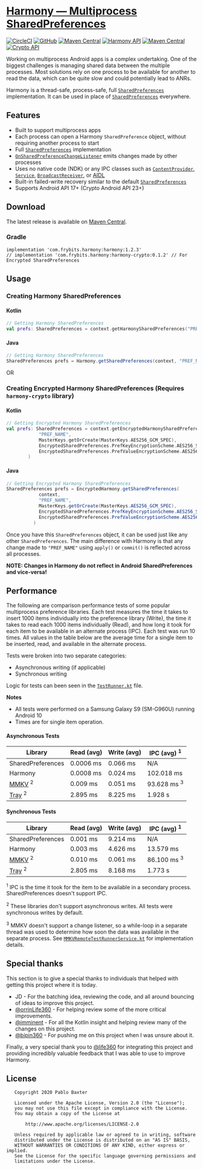 # [Harmony — Multiprocess SharedPreferences](https://medium.com/@pablobaxter/harmony-sharedpreferences-4d0fb500907e?source=friends_link&sk=22b45fe99fe66a085dc8d455d0d90178)

[![CircleCI](https://circleci.com/gh/pablobaxter/Harmony/tree/main.svg?style=shield)](https://circleci.com/gh/pablobaxter/Harmony/tree/main)
[![GitHub](https://img.shields.io/github/license/pablobaxter/harmony)](https://github.com/pablobaxter/Harmony/blob/main/LICENSE)
[![Maven Central](https://img.shields.io/maven-central/v/com.frybits.harmony/harmony?label=Harmony)](https://search.maven.org/artifact/com.frybits.harmony/harmony/1.2.3/aar) [![Harmony API](https://img.shields.io/badge/API-17%2B-brightgreen.svg?style=flat&label=Harmony%20API)](https://android-arsenal.com/api?level=17) [![Maven Central](https://img.shields.io/maven-central/v/com.frybits.harmony/harmony-crypto?label=Harmony-Crypto)](https://search.maven.org/artifact/com.frybits.harmony/harmony-crypto/0.1.2/aar) [![Crypto API](https://img.shields.io/badge/API-23%2B-purple.svg?style=flat&label=Crypto%20API)](https://android-arsenal.com/api?level=23)

Working on multiprocess Android apps is a complex undertaking. One of the biggest challenges is managing shared data between the multiple processes. Most solutions rely on one process to be available for another to read the data, which can be quite slow and could potentially lead to ANRs.

Harmony is a thread-safe, process-safe, full [`SharedPreferences`](https://developer.android.com/reference/android/content/SharedPreferences) implementation. It can be used in place of [`SharedPreferences`](https://developer.android.com/reference/android/content/SharedPreferences) everywhere.

## Features
- Built to support multiprocess apps
- Each process can open a Harmony `SharedPreference` object, without requiring another process to start
- Full [`SharedPreferences`](https://developer.android.com/reference/android/content/SharedPreferences) implementation
- [`OnSharedPreferenceChangeListener`](https://developer.android.com/reference/android/content/SharedPreferences.OnSharedPreferenceChangeListener) emits changes made by other processes
- Uses no native code (NDK) or any IPC classes such as [`ContentProvider`](https://developer.android.com/reference/android/content/ContentProvider), [`Service`](https://developer.android.com/reference/android/app/Service), [`BroadcastReceiver`](https://developer.android.com/reference/android/content/BroadcastReceiver), or [AIDL](https://developer.android.com/guide/components/aidl)
- Built-in failed-write recovery similar to the default [`SharedPreferences`](https://developer.android.com/reference/android/content/SharedPreferences)
- Supports Android API 17+ (Crypto Android API 23+)

## Download
The latest release is available on [Maven Central](https://search.maven.org/artifact/com.frybits.harmony/harmony/1.2.3/aar).
### Gradle
```
implementation 'com.frybits.harmony:harmony:1.2.3'
// implementation 'com.frybits.harmony:harmony-crypto:0.1.2' // For Encrypted SharedPreferences
```

## Usage
### Creating Harmony SharedPreferences
#### Kotlin
```kotlin
// Getting Harmony SharedPreferences
val prefs: SharedPreferences = context.getHarmonySharedPreferences("PREF_NAME")
```

#### Java
```java
// Getting Harmony SharedPreferences
SharedPreferences prefs = Harmony.getSharedPreferences(context, "PREF_NAME")
```

OR

### Creating Encrypted Harmony SharedPreferences (Requires `harmony-crypto` library)
#### Kotlin
```kotlin
// Getting Encrypted Harmony SharedPreferences
val prefs: SharedPreferences = context.getEncryptedHarmonySharedPreferences(
            "PREF_NAME",
            MasterKeys.getOrCreate(MasterKeys.AES256_GCM_SPEC),
            EncryptedSharedPreferences.PrefKeyEncryptionScheme.AES256_SIV,
            EncryptedSharedPreferences.PrefValueEncryptionScheme.AES256_GCM
        )
```

#### Java
```java
// Getting Encrypted Harmony SharedPreferences
SharedPreferences prefs = EncryptedHarmony.getSharedPreferences(
            context, 
            "PREF_NAME",
            MasterKeys.getOrCreate(MasterKeys.AES256_GCM_SPEC),
            EncryptedSharedPreferences.PrefKeyEncryptionScheme.AES256_SIV,
            EncryptedSharedPreferences.PrefValueEncryptionScheme.AES256_GCM
          )
```

Once you have this `SharedPreferences` object, it can be used just like any other `SharedPreferences`. The main difference with Harmony is that any change made to `"PREF_NAME"` using `apply()` or `commit()` is reflected across all processes.

**NOTE: Changes in Harmony do not reflect in Android SharedPreferences and vice-versa!** 

## Performance

The following are comparison performance tests of some popular multiprocess preference libraries. Each test measures the time it takes to insert 1000 items individually into the preference library (Write), the time it takes to read each 1000 items individually (Read), and how long it took for each item to be available in an alternate process (IPC). Each test was run 10 times. All values in the table below are the average time for a single item to be inserted, read, and available in the alternate process.

Tests were broken into two separate categories:
- Asynchronous writing (if applicable)
- Synchronous writing

Logic for tests can been seen in the [`TestRunner.kt`](app/src/main/java/com/frybits/harmony/app/test/TestRunner.kt) file.

**Notes** 
- All tests were performed on a Samsung Galaxy S9 (SM-G960U) running Android 10
- Times are for single item operation.

#### Asynchronous Tests

|Library                                             |Read (avg)|Write (avg) |IPC (avg) <sup>1</sup> |
|----------------------------------------------------|----------|------------|-----------------------|
|SharedPreferences                                   |0.0006 ms |0.066 ms    |N/A                    |
|Harmony                                             |0.0008 ms |0.024 ms    |102.018 ms             |
|[MMKV](https://github.com/Tencent/MMKV) <sup>2</sup>|0.009 ms  |0.051 ms    |93.628 ms <sup>3</sup> |
|[Tray](https://github.com/GCX-HCI/tray) <sup>2</sup>|2.895 ms  |8.225 ms    |1.928 s                |


#### Synchronous Tests

|Library                                             |Read (avg)|Write (avg) |IPC (avg) <sup>1</sup> |
|----------------------------------------------------|----------|------------|-----------------------|
|SharedPreferences                                   |0.001 ms  |9.214 ms    |N/A                    |
|Harmony                                             |0.003 ms  |4.626 ms    |13.579 ms              |
|[MMKV](https://github.com/Tencent/MMKV) <sup>2</sup>|0.010 ms  |0.061 ms    |86.100 ms <sup>3</sup> |
|[Tray](https://github.com/GCX-HCI/tray) <sup>2</sup>|2.805 ms  |8.168 ms    |1.773 s                |

<sup>1</sup> IPC is the time it took for the item to be available in a secondary process. SharedPreferences doesn't support IPC.

<sup>2</sup> These libraries don't support asynchronous writes. All tests were synchronous writes by default.

<sup>3</sup> MMKV doesn't support a change listener, so a while-loop in a separate thread was used to determine how soon the data was available in the separate process. See [`MMKVRemoteTestRunnerService.kt`](app/src/main/java/com/frybits/harmony/app/test/MMKVRemoteTestRunnerService.kt) for implementation details.

## Special thanks

This section is to give a special thanks to individuals that helped with getting this project where it is today.
- JD - For the batching idea, reviewing the code, and all around bouncing of ideas to improve this project. 
- [@orrinLife360](https://github.com/orrinLife360) - For helping review some of the more critical improvements.
- [@imminent](https://github.com/imminent) - For all the Kotlin insight and helping review many of the changes on this project.
- [@bipin360](https://github.com/bipin360) - For pushing me on this project when I was unsure about it.

Finally, a very special thank you to [@life360](https://github.com/life360) for integrating this project and providing incredibly valuable feedback that I was able to use to improve Harmony.

## License
```
   Copyright 2020 Pablo Baxter

   Licensed under the Apache License, Version 2.0 (the "License");
   you may not use this file except in compliance with the License.
   You may obtain a copy of the License at

       http://www.apache.org/licenses/LICENSE-2.0

   Unless required by applicable law or agreed to in writing, software
   distributed under the License is distributed on an "AS IS" BASIS,
   WITHOUT WARRANTIES OR CONDITIONS OF ANY KIND, either express or implied.
   See the License for the specific language governing permissions and
   limitations under the License.
```
